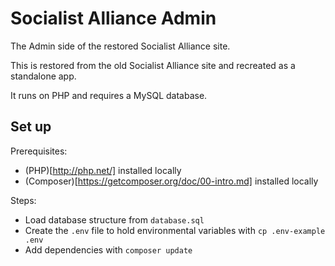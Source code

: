 # Socialist Alliance Admin

The Admin side of the restored Socialist Alliance site. 

This is restored from the old Socialist Alliance site and recreated as a standalone app. 

It runs on PHP and requires a MySQL database. 

## Set up

Prerequisites: 

- (PHP)[http://php.net/] installed locally
- (Composer)[https://getcomposer.org/doc/00-intro.md] installed locally

Steps:
- Load database structure from `database.sql`
- Create the `.env` file to hold environmental variables with `cp .env-example .env`
- Add dependencies with `composer update`
